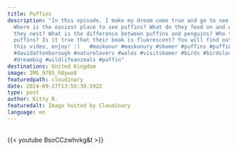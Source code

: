 ```yaml
---
title: Puffins
description: "In this episode, I make my dream come true and go to see puffins!
  Where is the easiest place to see puffins? What do they feed on and where do
  they nest? What is the difference between puffins and penguins? Who threatens
  puffins? Is it true that their beak is fluorescent? You will find out all in
  this video, enjoy! :)   #maskonur #maskonury #skomer #puffins #puffinsuk
  #davidattenborough #naturelovers #wales #visitskomer #birds #birdslover
  #dreambig #wildlifeanimals #puffin"
destinations: United Kingdom
image: IMG_9785_h8ywo8
featuredpath: cloudinary
date: 2024-09-27T13:55:39.592Z
type: post
author: Kitty R.
featuredalt: Image hosted by Cloudinary
language: en
---
```

<br>{{< youtube BsoCCzwhvkg&t >}}</br>